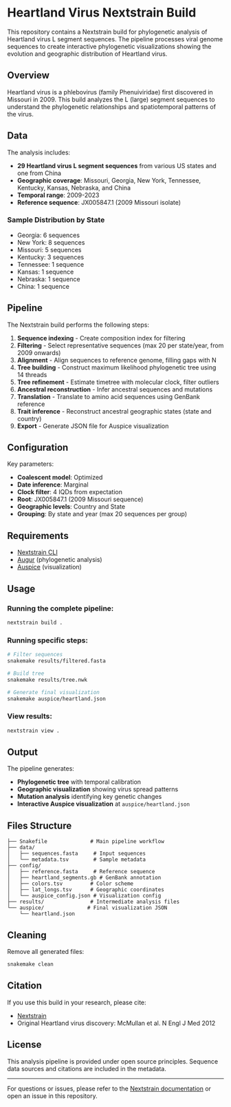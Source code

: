 # Heartland Virus Nextstrain Build

This repository contains a Nextstrain build for phylogenetic analysis of Heartland virus L segment sequences. The pipeline processes viral genome sequences to create interactive phylogenetic visualizations showing the evolution and geographic distribution of Heartland virus.

## Overview

Heartland virus is a phlebovirus (family Phenuiviridae) first discovered in Missouri in 2009. This build analyzes the L (large) segment sequences to understand the phylogenetic relationships and spatiotemporal patterns of the virus.

## Data

The analysis includes:
- **29 Heartland virus L segment sequences** from various US states and one from China
- **Geographic coverage**: Missouri, Georgia, New York, Tennessee, Kentucky, Kansas, Nebraska, and China
- **Temporal range**: 2009-2023
- **Reference sequence**: JX005847.1 (2009 Missouri isolate)

### Sample Distribution by State
- Georgia: 6 sequences
- New York: 8 sequences  
- Missouri: 5 sequences
- Kentucky: 3 sequences
- Tennessee: 1 sequence
- Kansas: 1 sequence
- Nebraska: 1 sequence
- China: 1 sequence

## Pipeline

The Nextstrain build performs the following steps:

1. **Sequence indexing** - Create composition index for filtering
2. **Filtering** - Select representative sequences (max 20 per state/year, from 2009 onwards)
3. **Alignment** - Align sequences to reference genome, filling gaps with N
4. **Tree building** - Construct maximum likelihood phylogenetic tree using 14 threads
5. **Tree refinement** - Estimate timetree with molecular clock, filter outliers
6. **Ancestral reconstruction** - Infer ancestral sequences and mutations
7. **Translation** - Translate to amino acid sequences using GenBank reference
8. **Trait inference** - Reconstruct ancestral geographic states (state and country)
9. **Export** - Generate JSON file for Auspice visualization

## Configuration

Key parameters:
- **Coalescent model**: Optimized
- **Date inference**: Marginal 
- **Clock filter**: 4 IQDs from expectation
- **Root**: JX005847.1 (2009 Missouri sequence)
- **Geographic levels**: Country and State
- **Grouping**: By state and year (max 20 sequences per group)

## Requirements

- [Nextstrain CLI](https://docs.nextstrain.org/projects/cli/en/stable/)
- [Augur](https://docs.nextstrain.org/projects/augur/en/stable/) (phylogenetic analysis)
- [Auspice](https://docs.nextstrain.org/projects/auspice/en/stable/) (visualization)

## Usage

### Running the complete pipeline:
```bash
nextstrain build .
```

### Running specific steps:
```bash
# Filter sequences
snakemake results/filtered.fasta

# Build tree  
snakemake results/tree.nwk

# Generate final visualization
snakemake auspice/heartland.json
```

### View results:
```bash
nextstrain view .
```

## Output

The pipeline generates:
- **Phylogenetic tree** with temporal calibration
- **Geographic visualization** showing virus spread patterns  
- **Mutation analysis** identifying key genetic changes
- **Interactive Auspice visualization** at `auspice/heartland.json`

## Files Structure

```
├── Snakefile              # Main pipeline workflow
├── data/
│   ├── sequences.fasta     # Input sequences  
│   └── metadata.tsv        # Sample metadata
├── config/
│   ├── reference.fasta     # Reference sequence
│   ├── heartland_segments.gb # GenBank annotation
│   ├── colors.tsv         # Color scheme
│   ├── lat_longs.tsv      # Geographic coordinates
│   └── auspice_config.json # Visualization config
├── results/               # Intermediate analysis files
└── auspice/              # Final visualization JSON
    └── heartland.json
```

## Cleaning

Remove all generated files:
```bash
snakemake clean
```

## Citation

If you use this build in your research, please cite:
- [Nextstrain](https://nextstrain.org)
- Original Heartland virus discovery: McMullan et al. N Engl J Med 2012

## License

This analysis pipeline is provided under open source principles. Sequence data sources and citations are included in the metadata.

---

For questions or issues, please refer to the [Nextstrain documentation](https://docs.nextstrain.org) or open an issue in this repository.
